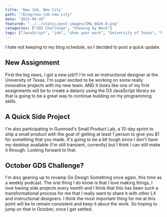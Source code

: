 ```yaml
---
title: 'New Job, New City'
path: "/blog/new-job-new-city"
date: '2015-09-29'
featured: "../../static/post-images/IMG_0426-0.png"
categories: ["GDS Challenge", "Showing my Work"]
tags: ["JavaScript", "job", "show your work", "University of Texas", "UT", "work"]
---
```


I hate not keeping to my blog schedule, so I decided to post a quick update.

## New Assignment

First the big news, I got a new job!!! I'm not an instructional designer at the University of Texas. I'm super excited to be working on some really innovative projects with my new team. AND it looks like one of my first assignments will be to create a dataviz using the D3 JavaScript library so that is going to be a great way to continue building on my programming skills.

## A Quick Side Project

I'm also participating in Gumroad's Small Product Lab, a 10-day sprint to ship a small product with the goal of getting at least 1 person to give you $1 for something that you made. It's going to be a bit tough since I don't have my desktop available (I'm still transient, currently) but I think I can still make it through. Looking forward to that.

## October GDS Challenge?

I'm also gearing up to revamp Go Design Something once again, this time as a weekly podcast. The one thing I do know is that I love making things, I love having side projects every month and I think that this has been such a transformational process for me that I really want to share it with other LX and instructional designers. I think the most important thing for me at this point will be to remain consistent and keep it about the work. So hoping to jump on that in October, once I get settled.
